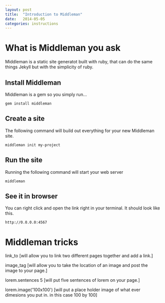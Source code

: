 ```yaml
---
layout: post
title:  "Introduction to Middleman"
date:   2014-05-05
categories: instructions
---
```


# What is Middleman you ask
Middleman is a static site generatot built with ruby, that can do the same things Jekyll but with the simplicity of ruby.

## Install Middleman
Middleman is a gem so you simply run...

    gem install middleman

## Create a site
The following command will build out everything for your new Middleman site.

    middleman init my-project

## Run the site
Running the following command will start your web server

    middleman

## See it in browser
You can right click and open the link right in your terminal. It should look like this.

    http://0.0.0.0:4567

# Middleman tricks

link_to [will allow you to link two different pages together and add a link.]

image_tag [will allow you to take the location of an image and post the image to your page.]

lorem.sentences 5 [will put five sentences of lorem on your page.]

lorem.image('100x100') [will put a place holder image of what ever dimesions you put in. in this case 100 by 100]